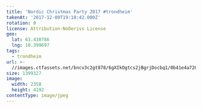 ```yaml
---
title: 'Nordic Christmas Party 2017 #trondheim'
takenAt: '2017-12-09T19:10:42.000Z'
rotation: 0
license: Attribution-NoDerivs License
geo:
  lat: 63.430786
  lng: 10.399697
tags:
  - trondheim
url: >-
  //images.ctfassets.net/bncv3c2gt878/6gXIkOgtcs2jBgrjDocbq1/0b41e4a7282ae4bc9c7ad40a65b7cd1c/nordic-christmas-party-2017-trondheim_38960943211_o
size: 1399327
image:
  width: 2358
  height: 4192
contentType: image/jpeg
---
```


